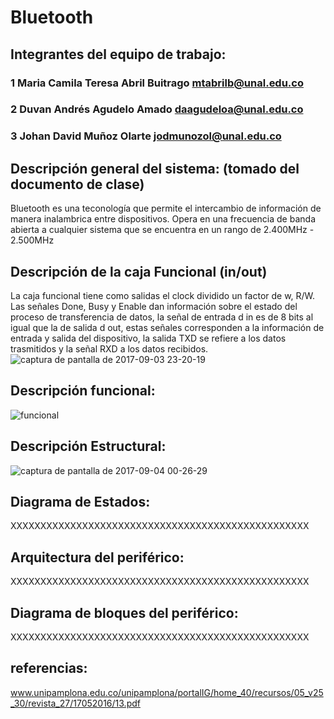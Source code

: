# Bluetooth

## Integrantes del equipo de trabajo:

### 1 Maria Camila Teresa Abril Buitrago mtabrilb@unal.edu.co

### 2 Duvan Andrés Agudelo Amado daagudeloa@unal.edu.co

### 3 Johan David Muñoz Olarte jodmunozol@unal.edu.co


## Descripción general del sistema: (tomado del documento de clase)

Bluetooth es una teconología que permite el intercambio de información de manera inalambrica entre dispositivos.
Opera en una frecuencia de banda abierta a cualquier sistema que se encuentra en un rango de 2.400MHz - 2.500MHz
## Descripción de la caja Funcional  (in/out)
La caja funcional tiene como salidas el clock dividido un factor de w, R/W. Las señales Done, Busy y Enable dan información sobre el estado del proceso de transferencia de datos, la señal de entrada d in es de 8 bits al igual que la de salida d out, estas señales corresponden a la información de entrada y salida del dispositivo, la salida TXD se refiere a los datos trasmitidos y la señal RXD a los datos recibidos.
![captura de pantalla de 2017-09-03 23-20-19](https://user-images.githubusercontent.com/31445996/30011706-0f485426-90ff-11e7-9489-9f95cf96644f.png)

## Descripción funcional:
![funcional](https://user-images.githubusercontent.com/31445996/30012618-f4b197aa-9106-11e7-86eb-56081fe69461.png)

## Descripción Estructural:

![captura de pantalla de 2017-09-04 00-26-29](https://user-images.githubusercontent.com/31445996/30012737-dc2388be-9107-11e7-8955-cd84135603eb.png)

## Diagrama de Estados:

XXXXXXXXXXXXXXXXXXXXXXXXXXXXXXXXXXXXXXXXXXXXXXXXXX

## Arquitectura del periférico:

XXXXXXXXXXXXXXXXXXXXXXXXXXXXXXXXXXXXXXXXXXXXXXXXXX

## Diagrama de bloques del periférico:

XXXXXXXXXXXXXXXXXXXXXXXXXXXXXXXXXXXXXXXXXXXXXXXXXX

## referencias:

www.unipamplona.edu.co/unipamplona/portalIG/home_40/recursos/05_v25_30/revista_27/17052016/13.pdf

